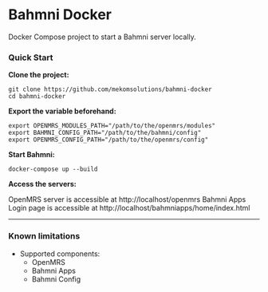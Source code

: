# Bahmni Docker

Docker Compose project to start a Bahmni server locally.

### Quick Start

**Clone the project:**
```
git clone https://github.com/mekomsolutions/bahmni-docker
cd bahmni-docker
```

**Export the variable beforehand:**
```
export OPENMRS_MODULES_PATH="/path/to/the/openmrs/modules"
export BAHMNI_CONFIG_PATH="/path/to/the/bahmni/config"
export OPENMRS_CONFIG_PATH="/path/to/the/openmrs/config"
```

**Start Bahmni:**
```
docker-compose up --build
```

**Access the servers:**

OpenMRS server is accessible at http://localhost/openmrs
Bahmni Apps Login page is accessible at http://localhost/bahmniapps/home/index.html

----

### Known limitations

- Supported components:
  - OpenMRS
  - Bahmni Apps
  - Bahmni Config
